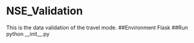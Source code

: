# NSE_Validation
This is the data validation of the travel mode.
##Environment
Flask
##Run
python  \_\_init\_\_.py

